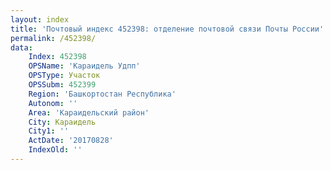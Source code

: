 ```yaml
---
layout: index
title: 'Почтовый индекс 452398: отделение почтовой связи Почты России'
permalink: /452398/
data:
    Index: 452398
    OPSName: 'Караидель Удпп'
    OPSType: Участок
    OPSSubm: 452399
    Region: 'Башкортостан Республика'
    Autonom: ''
    Area: 'Караидельский район'
    City: Караидель
    City1: ''
    ActDate: '20170828'
    IndexOld: ''
---
```

